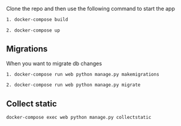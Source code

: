 

Clone the repo and then use the following command to start the app

```sh
1. docker-compose build
```

```sh
2. docker-compose up
```

## Migrations

When you want to migrate db changes

```sh
1. docker-compose run web python manage.py makemigrations
```

```sh
2. docker-compose run web python manage.py migrate
```

## Collect static

```sh
docker-compose exec web python manage.py collectstatic
```
